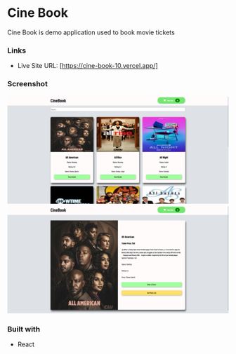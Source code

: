 # Cine Book
Cine Book is demo application used to book movie tickets

### Links

- Live Site URL: [https://cine-book-10.vercel.app/]

### Screenshot

![](screenshot/Screenshot1.png)
![](screenshot/Screenshot2.png)

### Built with

- React
